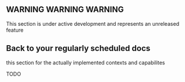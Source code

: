 ## WARNING WARNING WARNING

This section is under active development and represents an unreleased feature

## Back to your regularly scheduled docs

this section for the actually implemented contexts and capabilites

TODO